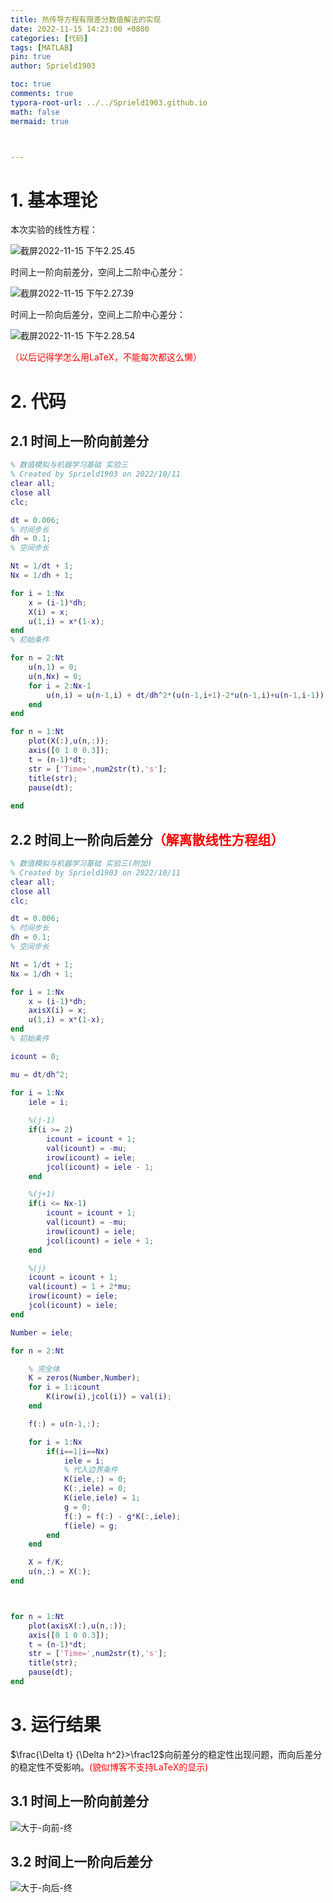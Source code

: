 ```yaml
---
title: 热传导方程有限差分数值解法的实现
date: 2022-11-15 14:23:00 +0800
categories: [代码]
tags: [MATLAB]
pin: true
author: Sprield1903

toc: true
comments: true
typora-root-url: ../../Sprield1903.github.io
math: false
mermaid: true



---
```


# 1. 基本理论

本次实验的线性方程：

![截屏2022-11-15 下午2.25.45](/assets/blog_res/2022-11-15-finite-difference-method.assets/%E6%88%AA%E5%B1%8F2022-11-15%20%E4%B8%8B%E5%8D%882.25.45.png)

时间上一阶向前差分，空间上二阶中心差分：

![截屏2022-11-15 下午2.27.39](/assets/blog_res/2022-11-15-finite-difference-method.assets/%E6%88%AA%E5%B1%8F2022-11-15%20%E4%B8%8B%E5%8D%882.27.39.png)

时间上一阶向后差分，空间上二阶中心差分：

![截屏2022-11-15 下午2.28.54](/assets/blog_res/2022-11-15-finite-difference-method.assets/%E6%88%AA%E5%B1%8F2022-11-15%20%E4%B8%8B%E5%8D%882.28.54.png)

<font color=red>（以后记得学怎么用LaTeX，不能每次都这么懒）</font>

# 2. 代码

## 2.1 时间上一阶向前差分

```matlab
% 数值模拟与机器学习基础 实验三
% Created by Sprield1903 on 2022/10/11
clear all;
close all
clc;

dt = 0.006;
% 时间步长
dh = 0.1;
% 空间步长

Nt = 1/dt + 1;
Nx = 1/dh + 1;

for i = 1:Nx
    x = (i-1)*dh;
    X(i) = x;
    u(1,i) = x*(1-x);
end
% 初始条件

for n = 2:Nt
    u(n,1) = 0;
    u(n,Nx) = 0;
    for i = 2:Nx-1
        u(n,i) = u(n-1,i) + dt/dh^2*(u(n-1,i+1)-2*u(n-1,i)+u(n-1,i-1));
    end
end

for n = 1:Nt
    plot(X(:),u(n,:));
    axis([0 1 0 0.3]);
    t = (n-1)*dt;
    str = ['Time=',num2str(t),'s'];
    title(str);
    pause(dt);
    
end
```

## 2.2 时间上一阶向后差分<font color = red>（解离散线性方程组）</font>

```matlab
% 数值模拟与机器学习基础 实验三(附加)
% Created by Sprield1903 on 2022/10/11
clear all;
close all
clc;

dt = 0.006;
% 时间步长
dh = 0.1;
% 空间步长

Nt = 1/dt + 1;
Nx = 1/dh + 1;

for i = 1:Nx
    x = (i-1)*dh;
    axisX(i) = x;
    u(1,i) = x*(1-x);
end
% 初始条件

icount = 0;

mu = dt/dh^2;

for i = 1:Nx
    iele = i;
    
    %(j-1)
    if(i >= 2)
        icount = icount + 1;
        val(icount) = -mu;
        irow(icount) = iele;
        jcol(icount) = iele - 1;
    end

    %(j+1)
    if(i <= Nx-1)
        icount = icount + 1;
        val(icount) = -mu;
        irow(icount) = iele;
        jcol(icount) = iele + 1;
    end

    %(j)
    icount = icount + 1;
    val(icount) = 1 + 2*mu;
    irow(icount) = iele;
    jcol(icount) = iele;
end

Number = iele;

for n = 2:Nt

    % 完全体
    K = zeros(Number,Number);
    for i = 1:icount
        K(irow(i),jcol(i)) = val(i);
    end

    f(:) = u(n-1,:);

    for i = 1:Nx
        if(i==1|i==Nx)
            iele = i;
            % 代入边界条件
            K(iele,:) = 0;
            K(:,iele) = 0;
            K(iele,iele) = 1;
            g = 0;
            f(:) = f(:) - g*K(:,iele);
            f(iele) = g;
        end
    end

    X = f/K;
    u(n,:) = X(:);
end



for n = 1:Nt
    plot(axisX(:),u(n,:));
    axis([0 1 0 0.3]);
    t = (n-1)*dt;
    str = ['Time=',num2str(t),'s'];
    title(str);
    pause(dt);    
end
```

# 3. 运行结果

$\frac{\Delta t}  {\Delta h^2}>\frac12$向前差分的稳定性出现问题，而向后差分的稳定性不受影响。<font color = red>(貌似博客不支持LaTeX的显示)</font>

## 3.1 时间上一阶向前差分

![大于-向前-终](/assets/blog_res/2022-11-15-finite-difference-method.assets/%E5%A4%A7%E4%BA%8E-%E5%90%91%E5%89%8D-%E7%BB%88.jpg)

## 3.2 时间上一阶向后差分

![大于-向后-终](/assets/blog_res/2022-11-15-finite-difference-method.assets/%E5%A4%A7%E4%BA%8E-%E5%90%91%E5%90%8E-%E7%BB%88.jpg)
